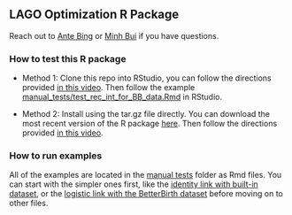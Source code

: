 ## LAGO Optimization R Package

Reach out to [Ante Bing](mailto:abing@bu.edu) or [Minh Bui](mailto:minhb@bu.edu) if you have questions.


### How to test this R package 
- Method 1: Clone this repo into RStudio, you can follow the directions provided [in this video](https://www.youtube.com/watch?v=NInwldFZgwA&t=275s).
  Then follow the example [manual_tests/test_rec_int_for_BB_data.Rmd](https://github.com/correspondMerchant/LAGO-R-Package/blob/main/manual_tests/test_rec_int_for_BB_data.Rmd)
  in RStudio.

- Method 2: Install using the tar.gz file directly. You can download the most recent version of the R package [here]().
  Then follow the directions provided [in this video](https://youtu.be/b6gp95C7j2U?si=7aMpdXzX4D32-m2O).

### How to run examples
  All of the examples are located in the [manual tests](https://github.com/correspondMerchant/LAGO-R-Package/tree/main/manual_tests) folder as Rmd files.
  You can start with the simpler ones first, like the [identity link with built-in dataset](https://github.com/correspondMerchant/LAGO-R-Package/blob/main/manual_tests/test_rec_int_for_cts_identity.Rmd), or the [logistic link with the BetterBirth dataset](https://github.com/correspondMerchant/LAGO-R-Package/blob/main/manual_tests/test_rec_int_for_BB_data.Rmd) before moving on to other files.
